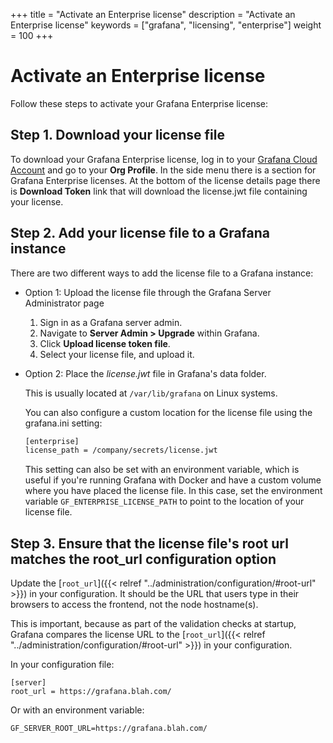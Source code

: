 +++
title = "Activate an Enterprise license"
description = "Activate an Enterprise license"
keywords = ["grafana", "licensing", "enterprise"]
weight = 100
+++

# Activate an Enterprise license

Follow these steps to activate your Grafana Enterprise license:

## Step 1. Download your license file

To download your Grafana Enterprise license, log in to your [Grafana Cloud Account](https://grafana.com) and go to your **Org Profile**. In the side menu there is a section for Grafana Enterprise licenses. At the bottom of the license details page there is **Download Token** link that will download the license.jwt file containing your license.

## Step 2. Add your license file to a Grafana instance

There are two different ways to add the license file to a Grafana instance:

- Option 1: Upload the license file through the Grafana Server Administrator page

  1. Sign in as a Grafana server admin.
  1. Navigate to **Server Admin > Upgrade** within Grafana. 
  1. Click **Upload license token file**.
  1. Select your license file, and upload it.

- Option 2: Place the *license.jwt* file in Grafana's data folder.

  This is usually located at `/var/lib/grafana` on Linux systems.

  You can also configure a custom location for the license file using the grafana.ini setting:

  ```bash
  [enterprise]
  license_path = /company/secrets/license.jwt
  ```

  This setting can also be set with an environment variable, which is useful if you're running Grafana with Docker and have a custom volume where you have placed the license file. In this case, set the environment variable `GF_ENTERPRISE_LICENSE_PATH` to point to the location of your license file.

## Step 3. Ensure that the license file's root url matches the root_url configuration option

Update the [`root_url`]({{< relref "../administration/configuration/#root-url" >}}) in your configuration. It should be the URL that users type in their browsers to access the frontend, not the node hostname(s).

This is important, because as part of the validation checks at startup, Grafana compares the license URL to the [`root_url`]({{< relref "../administration/configuration/#root-url" >}}) in your configuration.

In your configuration file:

```
[server]
root_url = https://grafana.blah.com/
```

Or with an environment variable:

```
GF_SERVER_ROOT_URL=https://grafana.blah.com/
```
